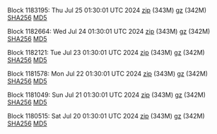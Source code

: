 Block 1183195: Thu Jul 25 01:30:01 UTC 2024 [zip](https://files.01coin.io/mainnet/2024-07-25/bootstrap.dat.zip) (343M) [gz](https://files.01coin.io/mainnet/2024-07-25/bootstrap.dat.tar.gz) (342M) [SHA256](https://files.01coin.io/mainnet/2024-07-25/sha256.txt) [MD5](https://files.01coin.io/mainnet/2024-07-25/md5.txt)

Block 1182664: Wed Jul 24 01:30:01 UTC 2024 [zip](https://files.01coin.io/mainnet/2024-07-24/bootstrap.dat.zip) (343M) [gz](https://files.01coin.io/mainnet/2024-07-24/bootstrap.dat.tar.gz) (342M) [SHA256](https://files.01coin.io/mainnet/2024-07-24/sha256.txt) [MD5](https://files.01coin.io/mainnet/2024-07-24/md5.txt)

Block 1182121: Tue Jul 23 01:30:01 UTC 2024 [zip](https://files.01coin.io/mainnet/2024-07-23/bootstrap.dat.zip) (343M) [gz](https://files.01coin.io/mainnet/2024-07-23/bootstrap.dat.tar.gz) (342M) [SHA256](https://files.01coin.io/mainnet/2024-07-23/sha256.txt) [MD5](https://files.01coin.io/mainnet/2024-07-23/md5.txt)

Block 1181578: Mon Jul 22 01:30:01 UTC 2024 [zip](https://files.01coin.io/mainnet/2024-07-22/bootstrap.dat.zip) (343M) [gz](https://files.01coin.io/mainnet/2024-07-22/bootstrap.dat.tar.gz) (342M) [SHA256](https://files.01coin.io/mainnet/2024-07-22/sha256.txt) [MD5](https://files.01coin.io/mainnet/2024-07-22/md5.txt)

Block 1181049: Sun Jul 21 01:30:01 UTC 2024 [zip](https://files.01coin.io/mainnet/2024-07-21/bootstrap.dat.zip) (343M) [gz](https://files.01coin.io/mainnet/2024-07-21/bootstrap.dat.tar.gz) (342M) [SHA256](https://files.01coin.io/mainnet/2024-07-21/sha256.txt) [MD5](https://files.01coin.io/mainnet/2024-07-21/md5.txt)

Block 1180515: Sat Jul 20 01:30:01 UTC 2024 [zip](https://files.01coin.io/mainnet/2024-07-20/bootstrap.dat.zip) (343M) [gz](https://files.01coin.io/mainnet/2024-07-20/bootstrap.dat.tar.gz) (342M) [SHA256](https://files.01coin.io/mainnet/2024-07-20/sha256.txt) [MD5](https://files.01coin.io/mainnet/2024-07-20/md5.txt)
